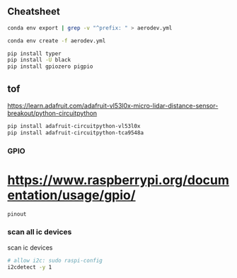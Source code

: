 

## Cheatsheet

```bash
conda env export | grep -v "^prefix: " > aerodev.yml
```

```bash
conda env create -f aerodev.yml
```

```bash
pip install typer
pip install -U black
pip install gpiozero pigpio

```



## tof

https://learn.adafruit.com/adafruit-vl53l0x-micro-lidar-distance-sensor-breakout/python-circuitpython

```bash
pip install adafruit-circuitpython-vl53l0x
pip install adafruit-circuitpython-tca9548a
```

### GPIO
# https://www.raspberrypi.org/documentation/usage/gpio/
```bash
pinout
```

### scan all ic devices

scan ic devices
```bash
# allow i2c: sudo raspi-config
i2cdetect -y 1
```
